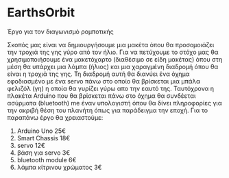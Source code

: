 # EarthsOrbit
Έργο για τον διαγωνισμό ρομποτικής

Σκοπός μας είναι να δημιουργήσουμε μια μακέτα όπου θα προσομοιάζει την τροχιά της γης γύρο από τον ήλιο. Για να πετύχουμε το στόχο μας θα χρησιμοποιήσουμε ένα μακετόχαρτο (διαθέσιμο σε είδη μακέτας) όπου στη μέση θα υπάρχει μια λάμπα (ήλιος) και μια χαραγμένη διαδρομή όπου θα είναι η τροχιά της γης. Τη διαδρομή αυτή θα διανύει ένα όχημα εφοδιασμένο με ένα servo πάνω στο οποίο θα βρίσκεται μια μπάλα φελιζόλ (γη) η οποία θα γυρίζει γύρω απο την εαυτό της. Ταυτόχρονα η πλακέτα Arduino που θα βρίσκεται πάνω στο όχημα θα συνδέεται ασύρματα (bluetooth) me έναν υπολογιστή όπου θα δίνει πληροφορίες για την ακριβή θέση του πλανήτη όπως για παράδειγμα την εποχή. Για το παραπάνω έργο θα χρειαστούμε:
1.  Arduino Uno           25€
2.  Smart Chassis         18€
3.  servo                 12€
4.  βάση για servo          3€
5.  bluetooth module        6€
6.  λάμπα κίτρινου χρώματος   3€

